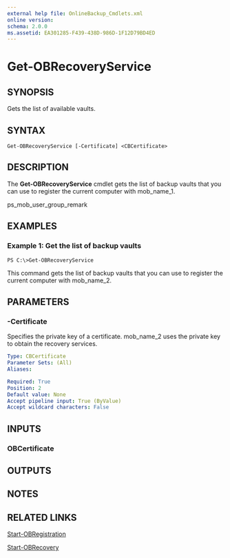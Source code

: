 ```yaml
---
external help file: OnlineBackup_Cmdlets.xml
online version: 
schema: 2.0.0
ms.assetid: EA301285-F439-438D-986D-1F12D79BD4ED
---
```


# Get-OBRecoveryService

## SYNOPSIS
Gets the list of available vaults.

## SYNTAX

```
Get-OBRecoveryService [-Certificate] <CBCertificate>
```

## DESCRIPTION
The **Get-OBRecoveryService** cmdlet gets the list of backup vaults that you can use to register the current computer with mob_name_1.

ps_mob_user_group_remark

## EXAMPLES

### Example 1: Get the list of backup vaults
```
PS C:\>Get-OBRecoveryService
```

This command gets the list of backup vaults that you can use to register the current computer with mob_name_2.

## PARAMETERS

### -Certificate
Specifies the private key of a certificate.
mob_name_2 uses the private key to obtain the recovery services.

```yaml
Type: CBCertificate
Parameter Sets: (All)
Aliases: 

Required: True
Position: 2
Default value: None
Accept pipeline input: True (ByValue)
Accept wildcard characters: False
```

## INPUTS

### OBCertificate

## OUTPUTS

## NOTES

## RELATED LINKS

[Start-OBRegistration](./Start-OBRegistration.md)

[Start-OBRecovery](./Start-OBRecovery.md)

